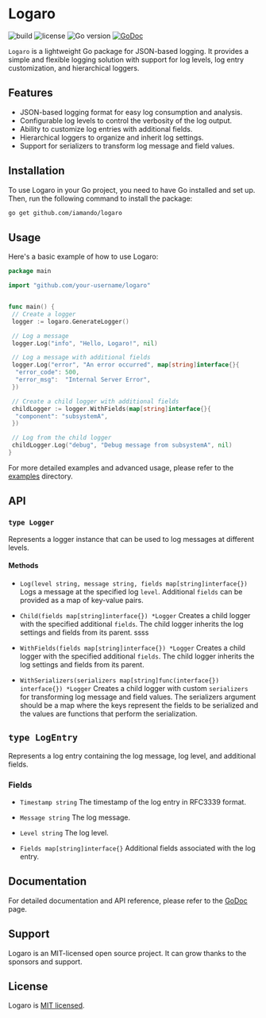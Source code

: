 # Logaro

![build](https://github.com/iamando/logaro/workflows/build/badge.svg)
![license](https://img.shields.io/github/license/iamando/logaro?color=success)
![Go version](https://img.shields.io/github/go-mod/go-version/iamando/logaro)
[![GoDoc](https://godoc.org/github.com/iamando/logaro?status.svg)](https://godoc.org/github.com/iamando/logaro)

`Logaro` is a lightweight Go package for JSON-based logging. It provides a simple and flexible logging solution with support for log levels, log entry customization, and hierarchical loggers.

## Features

- JSON-based logging format for easy log consumption and analysis.
- Configurable log levels to control the verbosity of the log output.
- Ability to customize log entries with additional fields.
- Hierarchical loggers to organize and inherit log settings.
- Support for serializers to transform log message and field values.

## Installation

To use Logaro in your Go project, you need to have Go installed and set up. Then, run the following command to install the package:

```bash
go get github.com/iamando/logaro
```

## Usage

Here's a basic example of how to use Logaro:

```go
package main

import "github.com/your-username/logaro"


func main() {
 // Create a logger
 logger := logaro.GenerateLogger()

 // Log a message
 logger.Log("info", "Hello, Logaro!", nil)

 // Log a message with additional fields
 logger.Log("error", "An error occurred", map[string]interface{}{
  "error_code": 500,
  "error_msg":  "Internal Server Error",
 })

 // Create a child logger with additional fields
 childLogger := logger.WithFields(map[string]interface{}{
  "component": "subsystemA",
 })

 // Log from the child logger
 childLogger.Log("debug", "Debug message from subsystemA", nil)
}
```

For more detailed examples and advanced usage, please refer to the [examples](/examples) directory.

## API

### `type Logger`

Represents a logger instance that can be used to log messages at different levels.

#### Methods

- `Log(level string, message string, fields map[string]interface{})`
  Logs a message at the specified log `level`. Additional `fields` can be provided as a map of key-value pairs.

- `Child(fields map[string]interface{}) *Logger`
  Creates a child logger with the specified additional `fields`. The child logger inherits the log settings and fields from its parent.
  ssss
- `WithFields(fields map[string]interface{}) *Logger`
  Creates a child logger with the specified additional `fields`. The child logger inherits the log settings and fields from its parent.

- `WithSerializers(serializers map[string]func(interface{}) interface{}) *Logger`
  Creates a child logger with custom `serializers` for transforming log message and field values. The serializers argument should be a map where the keys represent the fields to be serialized and the values are functions that perform the serialization.

## `type LogEntry`

Represents a log entry containing the log message, log level, and additional fields.

### Fields

- `Timestamp string`
  The timestamp of the log entry in RFC3339 format.

- `Message string`
  The log message.

- `Level string`
  The log level.

- `Fields map[string]interface{}`
  Additional fields associated with the log entry.

## Documentation

For detailed documentation and API reference, please refer to the [GoDoc](https://godoc.org/github.com/iamando/logaro) page.

## Support

Logaro is an MIT-licensed open source project. It can grow thanks to the sponsors and support.

## License

Logaro is [MIT licensed](LICENSE).
